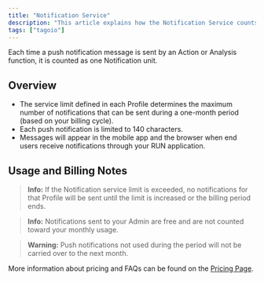 ```yaml
---
title: "Notification Service"
description: "This article explains how the Notification Service counts push notifications, the per-profile monthly limits, message length limits, and important billing/usage notes."
tags: ["tagoio"]
---
```

Each time a push notification message is sent by an Action or Analysis function, it is counted as one Notification unit.

## Overview
- The service limit defined in each Profile determines the maximum number of notifications that can be sent during a one-month period (based on your billing cycle).
- Each push notification is limited to 140 characters.
- Messages will appear in the mobile app and the browser when end users receive notifications through your RUN application.

## Usage and Billing Notes
> **Info:** If the Notification service limit is exceeded, no notifications for that Profile will be sent until the limit is increased or the billing period ends.

> **Info:** Notifications sent to your Admin are free and are not counted toward your monthly usage.

> **Warning:** Push notifications not used during the period will not be carried over to the next month.

More information about pricing and FAQs can be found on the [Pricing Page](https://tago.io/pricing).